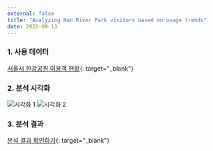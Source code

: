 ```yaml
---
external: false
title: "Analyzing Han River Park visitors based on usage trends"
date: 2022-09-13
---
```


### 1. 사용 데이터

[서울시 한강공원 이용객 현황](https://data.seoul.go.kr/dataList/OA-12039/F/1/datasetView.do;jsessionid=409F48E86BDA535E4236629A15E84CF5.new_portal-svr-11){: target="_blank"}

### 2. 분석 시각화

![시각화 1](https://github.com/WoojinJeonkr/WoojinJeonkr.github.io/blob/main/assets/images/post/%EB%85%84%EB%8F%84%EB%B3%84-%EA%B0%81-%ED%95%9C%EA%B0%95%EA%B3%B5%EC%9B%90-%EC%9D%B4%EC%9A%A9%EC%9E%90-%ED%95%A9%EA%B3%84.png?raw=true)
![시각화 2](https://github.com/WoojinJeonkr/WoojinJeonkr.github.io/blob/main/assets/images/post/%EC%8B%9C%EC%84%A4%EB%B3%84-%EA%B0%81-%ED%95%9C%EA%B0%95%EA%B3%B5%EC%9B%90-%EC%9D%B4%EC%9A%A9%EC%9E%90-%ED%98%84%ED%99%A9.png?raw=true)

### 3. 분석 결과

[분석 결과 확인하기](https://nbviewer.org/github/WoojinJeonkr/WoojinJeonkr.github.io/blob/main/assets/images/pdf/hanriver.pdf){: target="_blank"}
